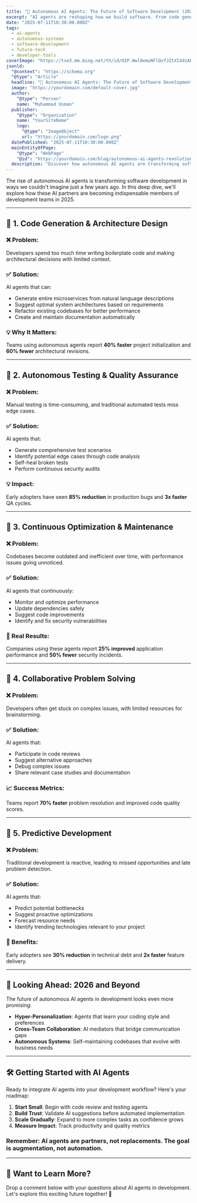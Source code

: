 ```yaml
---
title: "🤖 Autonomous AI Agents: The Future of Software Development (2025)"
excerpt: "AI agents are reshaping how we build software. From code generation to system design, autonomous agents are becoming the pair programmer you've always wanted..."
date: "2025-07-11T10:30:00.000Z"
tags:
  - ai-agents
  - autonomous-systems
  - software-development
  - future-tech
  - developer-tools
coverImage: "https://tse3.mm.bing.net/th/id/OIP.Wwl0emuNFlQvfJZtXI4dzAHaEb?r=0&rs=1&pid=ImgDetMain&o=7&rm=3"
jsonld:
  "@context": "https://schema.org"
  "@type": "Article"
  headline: "🤖 Autonomous AI Agents: The Future of Software Development (2025)"
  image: "https://yourdomain.com/default-cover.jpg"
  author:
    "@type": "Person"
    name: "Muhammad Usman"
  publisher:
    "@type": "Organization"
    name: "YourSiteName"
    logo:
      "@type": "ImageObject"
      url: "https://yourdomain.com/logo.png"
  datePublished: "2025-07-11T10:30:00.000Z"
  mainEntityOfPage:
    "@type": "WebPage"
    "@id": "https://yourdomain.com/blog/autonomous-ai-agents-revolutionizing-software-development-2025"
  description: "Discover how autonomous AI agents are transforming software development in 2025. From code generation to system architecture, learn how these AI partners are becoming essential tools for modern developers."
---
```


The rise of autonomous AI agents is transforming software development in ways we couldn't imagine just a few years ago. In this deep dive, we'll explore how these AI partners are becoming indispensable members of development teams in 2025.

---

## 🎯 1. Code Generation & Architecture Design

### ❌ Problem:

Developers spend too much time writing boilerplate code and making architectural decisions with limited context.

### ✅ Solution:

AI agents that can:

- Generate entire microservices from natural language descriptions
- Suggest optimal system architectures based on requirements
- Refactor existing codebases for better performance
- Create and maintain documentation automatically

### 💡 Why It Matters:

Teams using autonomous agents report **40% faster** project initialization and **60% fewer** architectural revisions.

---

## 🧠 2. Autonomous Testing & Quality Assurance

### ❌ Problem:

Manual testing is time-consuming, and traditional automated tests miss edge cases.

### ✅ Solution:

AI agents that:

- Generate comprehensive test scenarios
- Identify potential edge cases through code analysis
- Self-heal broken tests
- Perform continuous security audits

### 💡 Impact:

Early adopters have seen **85% reduction** in production bugs and **3x faster** QA cycles.

---

## 🔄 3. Continuous Optimization & Maintenance

### ❌ Problem:

Codebases become outdated and inefficient over time, with performance issues going unnoticed.

### ✅ Solution:

AI agents that continuously:

- Monitor and optimize performance
- Update dependencies safely
- Suggest code improvements
- Identify and fix security vulnerabilities

### 🎯 Real Results:

Companies using these agents report **25% improved** application performance and **50% fewer** security incidents.

---

## 🤝 4. Collaborative Problem Solving

### ❌ Problem:

Developers often get stuck on complex issues, with limited resources for brainstorming.

### ✅ Solution:

AI agents that:

- Participate in code reviews
- Suggest alternative approaches
- Debug complex issues
- Share relevant case studies and documentation

### 📈 Success Metrics:

Teams report **70% faster** problem resolution and improved code quality scores.

---

## 🚀 5. Predictive Development

### ❌ Problem:

Traditional development is reactive, leading to missed opportunities and late problem detection.

### ✅ Solution:

AI agents that:

- Predict potential bottlenecks
- Suggest proactive optimizations
- Forecast resource needs
- Identify trending technologies relevant to your project

### 💪 Benefits:

Early adopters see **30% reduction** in technical debt and **2x faster** feature delivery.

---

## 🔮 Looking Ahead: 2026 and Beyond

The future of autonomous AI agents in development looks even more promising:

- **Hyper-Personalization**: Agents that learn your coding style and preferences
- **Cross-Team Collaboration**: AI mediators that bridge communication gaps
- **Autonomous Systems**: Self-maintaining codebases that evolve with business needs

---

## 🛠️ Getting Started with AI Agents

Ready to integrate AI agents into your development workflow? Here's your roadmap:

1. **Start Small**: Begin with code review and testing agents
2. **Build Trust**: Validate AI suggestions before automated implementation
3. **Scale Gradually**: Expand to more complex tasks as confidence grows
4. **Measure Impact**: Track productivity and quality metrics

### Remember: AI agents are partners, not replacements. The goal is augmentation, not automation.

---

## 🤔 Want to Learn More?

Drop a comment below with your questions about AI agents in development. Let's explore this exciting future together! 🚀
